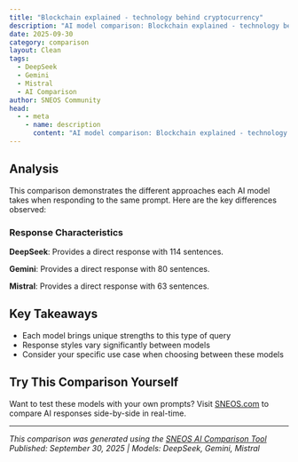 ```yaml
---
title: "Blockchain explained - technology behind cryptocurrency"
description: "AI model comparison: Blockchain explained - technology behind cryptocurrency..."
date: 2025-09-30
category: comparison
layout: Clean
tags:
  - DeepSeek
  - Gemini
  - Mistral
  - AI Comparison
author: SNEOS Community
head:
  - - meta
    - name: description
      content: "AI model comparison: Blockchain explained - technology behind cryptocurrency..."
---
```


<ChatComparison
  title="Blockchain explained - technology behind cryptocurrency"
  prompt="Blockchain explained - technology behind cryptocurrency"
  :responses='{
    "DeepSeek": "Of course. Let\u0027s break down blockchain technology, starting with the simple analogy and then diving into the core concepts that make it so powerful.\n\n### The Simple Analogy: The Digital Ledger\n\nImagine a **shared Google Sheet** that tracks transactions (e.g., \u0022Alice pays Bob $10\u0022).\n\n1.  **Shared \u0026 Distributed:** This sheet isn\u0027t stored on one computer. It\u0027s copied to thousands of computers worldwide, and everyone has the same version.\n2.  **Transparent \u0026 Pseudonymous:** You can see all the transactions (the data), but the participants are identified by a digital code (like \u0022Wallet1A2B3C\u0022) rather than their real names.\n3.  **Immutable \u0026 Secure:** You can only *add* new rows to the bottom of the sheet. You cannot edit or delete existing rows. Each new row is cryptographically linked to the one before it.\n4.  **Consensus-Driven:** Before a new row (a \u0022block\u0022 of transactions) is added, all the computers in the network must agree that it\u0027s valid. If someone tries to add a fraudulent transaction (e.g., \u0022Alice pays Bob $10,000\u0022 when she only has $5), the network will reject it.\n\nThis shared, unchangeable, and constantly reconciled digital ledger is the essence of a blockchain.\n\n---\n\n### The Core Concepts in Detail\n\nLet\u0027s translate this analogy into the actual technology.\n\n#### 1. What is a Block?\n\nA block is a container of data. In cryptocurrency, this data is primarily financial transactions. Each block contains three key things:\n\n*   **Data:** The list of transactions (sender, receiver, amount).\n*   **Hash:** A unique digital fingerprint for the block, like a serial number. It\u0027s created based on the block\u0027s data. If the data inside changes, the hash changes completely.\n*   **Previous Block\u0027s Hash:** This is the crucial link. Each block stores the hash of the block that came before it.\n\nThis creates a **chain of blocks**\u2014hence the name, *blockchain*.\n\n#### 2. Immutability: The Chain of Hashes\n\nThis chaining of hashes is what makes a blockchain so secure and tamper-proof.\n\n*   **Block 3** contains the hash of **Block 2**.\n*   **Block 2** contains the hash of **Block 1**.\n*   **Block 1** (the first block) is called the **Genesis Block** and has no previous hash.\n\n**What happens if a hacker tries to alter a transaction in Block 2?**\n1.  Changing the data in Block 2 will change its **hash**.\n2.  But Block 3 still has the *old, now-invalid* hash of Block 2 stored in it. The link is broken.\n3.  To cover their tracks, the hacker would now have to change the \u0022Previous Hash\u0022 in Block 3 to match the new hash of Block 2.\n4.  But this act would change the data in Block 3, thereby changing *its* hash.\n5.  The hacker must now do this for *every subsequent block*, all the way to the end of the chain.\n\nThis makes tampering computationally impractical.\n\n#### 3. Decentralization: No Single Point of Failure\n\nUnlike a bank that has one central database, a blockchain is **decentralized**. It is run by a peer-to-peer network of computers, called **nodes**.\n\n*   Every node has a full copy of the entire blockchain.\n*   When a new block is created, it is broadcast to the entire network.\n*   Each node verifies the new block is valid before adding it to their own chain.\n\nThis means there is no central authority. To hack the system, a bad actor would need to gain control of more than 50% of all the computers in the network simultaneously\u2014an astronomically difficult and expensive task, especially for large networks like Bitcoin\u0027s. This is known as a **51% attack**.\n\n#### 4. Consensus Mechanisms: How Agreement is Reached\n\nHow do all these independent nodes agree on which transactions are valid and which block to add next? They use a **consensus mechanism**. The two most famous are:\n\n*   **Proof of Work (PoW):** Used by Bitcoin.\n    *   Nodes (called \u0022miners\u0022) compete to solve an extremely difficult mathematical puzzle.\n    *   The first miner to solve the puzzle gets to add the new block to the chain and is rewarded with new cryptocurrency (e.g., Bitcoin).\n    *   This process is called **mining**. It is very energy-intensive but incredibly secure, as it makes fraud prohibitively expensive.\n\n*   **Proof of Stake (PoS):** Used by Ethereum and others.\n    *   Validators are chosen to create the next block based on how much cryptocurrency they \u0022stake\u0022 (lock up) as collateral.\n    *   It\u0027s like a security deposit. If they validate fraudulent transactions, they lose their stake.\n    *   PoS is much more energy-efficient than PoW and allows for faster transaction processing.\n\n---\n\n### How It All Comes Together: A Bitcoin Transaction\n\n1.  **Request:** Alice wants to send 0.1 BTC to Bob. She creates a transaction and broadcasts it to the Bitcoin network.\n2.  **Pooling:** The transaction sits in a \u0022mempool\u0022 (a waiting room) with other unconfirmed transactions.\n3.  **Mining:** Miners gather these pending transactions and bundle them into a candidate block. They then race to solve the PoW puzzle for that block.\n4.  **Verification:** Once a miner finds the solution, they broadcast the new block to the network. Other nodes quickly verify that all transactions in the block are legitimate (e.g., Alice had the 0.1 BTC to send and didn\u0027t already spend it).\n5.  **Consensus \u0026 Adding:** If the block is valid, every node adds it to their copy of the blockchain. The miner is rewarded.\n6.  **Completion:** The transaction is now confirmed and permanently recorded. Bob receives the 0.1 BTC.\n\n### Beyond Cryptocurrency: Other Uses\n\nWhile blockchain is the foundation for crypto, its potential is much broader. It\u0027s a tool for creating **trustless, transparent systems** where you don\u0027t need to rely on a middleman.\n\n*   **Supply Chains:** Track the journey of a product from farm to shelf, ensuring authenticity.\n*   **Voting Systems:** Create a transparent and auditable voting process that is nearly impossible to cheat.\n*   **Digital Identity:** Give individuals control over their own digital identities and personal data.\n*   **Smart Contracts:** Self-executing contracts where the terms are written directly into code (a key feature of the Ethereum blockchain).\n\n### Summary\n\n| Feature | Traditional System (e.g., a Bank) | Blockchain System (e.g., Bitcoin) |\n| :--- | :--- | :--- |\n| **Control** | Centralized (The Bank) | Decentralized (The Network) |\n| **Ledger** | Private, held by the bank | Public, distributed to all nodes |\n| **Trust** | We trust the bank to be honest. | Trust is placed in code, cryptography, and consensus. |\n| **Immutability** | Records can be altered by the bank. | Records are practically unchangeable. |\n| **Transparency** | Opaque; you only see your own transactions. | Transparent; all transactions are visible (though often pseudonymous). |\n\nIn essence, **blockchain is a new paradigm for how we agree on and record data.** It removes the need for a trusted intermediary by using clever cryptography and a distributed network to achieve consensus, creating a system that is secure, transparent, and resilient.",
    "Gemini": "Okay, let\u0027s break down blockchain, the technology that underpins cryptocurrencies like Bitcoin. I\u0027ll explain it in a way that\u0027s easy to understand, without getting too technical initially.\n\n**What is a Blockchain?**\n\nImagine a digital ledger, like a giant spreadsheet, that is:\n\n*   **Shared:**  Copies are distributed across many computers (nodes) in a network.\n*   **Transparent:**  Everyone on the network can see the ledger.\n*   **Secure:**  Changes to the ledger require a consensus among network participants and are cryptographically secured, making it very difficult to tamper with.\n*   **Immutable:**  Once a transaction is recorded, it cannot be easily altered or deleted.\n\nThat ledger is essentially a blockchain. It\u0027s a chain of \u0022blocks,\u0022 where each block contains information, typically a set of transactions.\n\n**Key Concepts:**\n\n1.  **Blocks:**\n\n    *   Think of blocks as pages in our ledger.  Each block holds a certain amount of data (transactions, timestamps, etc.).\n    *   Once a block is filled with data, it\u0027s added to the chain.\n2.  **Chain:**\n\n    *   Blocks are linked together in a chronological order, forming a chain.\n    *   Each block contains a \u0022hash\u0022 of the previous block.  A hash is a unique fingerprint generated from the block\u0027s data. If the data changes, the hash changes.\n3.  **Hashing:**\n\n    *   Hashing is a cryptographic function that takes an input (e.g., a transaction) and produces a fixed-size output (the hash).\n    *   Hashing is one-way - very easy to compute the hash from the data, but virtually impossible to reconstruct the original data from the hash alone.\n4.  **Decentralization:**\n\n    *   Instead of a single central authority (like a bank) controlling the ledger, the blockchain is distributed across many computers.\n    *   This makes it much more resistant to censorship and single points of failure.\n5.  **Consensus Mechanism:**\n\n    *   Since multiple copies of the blockchain exist, a consensus mechanism ensures that all the copies are consistent and that new blocks are valid.\n    *   Different blockchains use different consensus mechanisms. Two common ones are:\n        *   **Proof-of-Work (PoW):**  Used by Bitcoin. Requires \u0022miners\u0022 to solve a complex computational puzzle to add a new block. The first miner to solve the puzzle gets to add the block and is rewarded with cryptocurrency.  This is resource-intensive (requires a lot of electricity).\n        *   **Proof-of-Stake (PoS):**  Used by many newer cryptocurrencies.  Validators are chosen to create new blocks based on the amount of cryptocurrency they \u0022stake\u0022 (hold and lock up).  Less energy-intensive than PoW.\n6.  **Transactions:**\n    *   A transaction is a record of a transfer of value. In the case of cryptocurrency, this means transfering crypto coins from one wallet address to another.\n\n**How it Works (Simplified):**\n\n1.  **Transaction Initiated:**  Someone wants to send cryptocurrency to another person.\n2.  **Transaction Broadcast:**  The transaction is broadcast to the blockchain network.\n3.  **Transaction Verification:**  Nodes on the network verify the transaction (e.g., does the sender have enough funds?).\n4.  **Block Creation:**  Verified transactions are grouped together into a new block.\n5.  **Consensus Achieved:**  The network uses its consensus mechanism (e.g., Proof-of-Work or Proof-of-Stake) to agree on the validity of the new block.\n6.  **Block Added to Chain:**  Once consensus is reached, the new block is added to the blockchain, linked to the previous block via its hash. The ledger is updated on all nodes.\n7.  **Transaction Completed:**  The recipient now has the cryptocurrency.\n\n**Why is Blockchain Important?**\n\n*   **Security:**  The decentralized and cryptographically secured nature of blockchain makes it very difficult to tamper with data.  To change one block, you\u0027d have to change all subsequent blocks and control a majority of the network, which is computationally expensive and practically infeasible in many cases.\n*   **Transparency:**  All transactions are publicly viewable (though the identities of the participants may be pseudonymous).\n*   **Efficiency:**  Blockchain can streamline processes by removing intermediaries and automating tasks.\n*   **Trust:**  Blockchain can create trust in systems where trust is traditionally difficult to establish.\n\n**Beyond Cryptocurrency:**\n\nWhile blockchain is best known for cryptocurrencies, its potential extends far beyond:\n\n*   **Supply Chain Management:**  Tracking goods from origin to consumer, ensuring authenticity and preventing counterfeiting.\n*   **Healthcare:**  Securely storing and sharing medical records.\n*   **Voting Systems:**  Creating more transparent and secure voting processes.\n*   **Digital Identity:**  Managing and verifying digital identities.\n*   **Real Estate:** Streamlining property transactions and record keeping.\n\n**In Summary:**\n\nBlockchain is a revolutionary technology that provides a secure, transparent, and decentralized way to record and share information. It has the potential to transform many industries beyond just cryptocurrencies.\n\n**Important Considerations:**\n\n*   **Scalability:**  Some blockchains (like Bitcoin) have limited transaction throughput, which can lead to slow transaction times and high fees.  Scalability solutions are actively being developed.\n*   **Regulation:**  The regulatory landscape for blockchain and cryptocurrencies is still evolving.\n*   **Energy Consumption:**  Proof-of-Work blockchains (like Bitcoin) consume significant amounts of energy.  Efforts are underway to develop more energy-efficient consensus mechanisms.\n*   **Complexity:**  Developing and implementing blockchain solutions can be complex and require specialized expertise.\n\nLet me know if you\u0027d like me to elaborate on any of these concepts or give more examples!\n",
    "Mistral": "Blockchain is a decentralized, distributed ledger technology that underpins cryptocurrencies like Bitcoin and Ethereum. It\u0027s essentially a growing list of records, called blocks, that are securely linked together using cryptography. Here\u0027s a simplified explanation of how blockchain technology works:\n\n### Key Concepts\n\n1. **Blocks**: Each block contains a list of transactions. For example, in the context of Bitcoin, a block might contain several Bitcoin transactions.\n\n2. **Chain**: Blocks are linked together in a chain. Each block contains a cryptographic hash of the previous block, forming an unalterable sequence of data.\n\n3. **Decentralization**: Unlike traditional databases that are controlled by a single entity, blockchain is decentralized. This means that the ledger is maintained across a network of computers (nodes) rather than a single central server.\n\n4. **Consensus Mechanisms**: To ensure that all nodes agree on the state of the blockchain, consensus mechanisms are used. The most common ones are Proof of Work (PoW) and Proof of Stake (PoS).\n\n5. **Cryptography**: Blockchain uses cryptographic techniques to ensure the integrity and security of the data. Each block contains a unique cryptographic hash that is derived from the data within the block.\n\n### How It Works\n\n1. **Transaction Initiation**: A user initiates a transaction, such as sending Bitcoin to another user.\n\n2. **Transaction Broadcast**: The transaction is broadcast to the network of nodes.\n\n3. **Validation**: Nodes validate the transaction by checking if the sender has enough funds and ensuring the transaction follows the rules of the blockchain.\n\n4. **Block Creation**: Valid transactions are grouped into a block. Miners (in PoW systems) or validators (in PoS systems) compete to add the next block to the chain.\n\n5. **Consensus**: The network reaches a consensus on the validity of the block. In PoW, this involves solving a complex mathematical problem (mining). In PoS, validators are chosen based on the amount of cryptocurrency they hold and are willing to \u0022stake.\u0022\n\n6. **Block Addition**: Once consensus is reached, the block is added to the chain, and the transaction is considered confirmed.\n\n7. **Reward**: The miner or validator who successfully adds the block to the chain is rewarded with cryptocurrency.\n\n### Benefits of Blockchain\n\n1. **Security**: The use of cryptography and the decentralized nature of the blockchain make it highly secure.\n\n2. **Transparency**: All transactions are visible to all participants, ensuring transparency.\n\n3. **Immutability**: Once a block is added to the chain, it cannot be altered, ensuring the integrity of the data.\n\n4. **Decentralization**: No single entity controls the blockchain, reducing the risk of corruption or manipulation.\n\n### Applications Beyond Cryptocurrency\n\nWhile blockchain is most famously associated with cryptocurrencies, its potential applications extend far beyond digital money. Some other use cases include:\n\n1. **Supply Chain Management**: Tracking the movement of goods from origin to consumer.\n\n2. **Smart Contracts**: Automated contracts that execute when predefined conditions are met.\n\n3. **Voting Systems**: Ensuring the integrity and transparency of voting processes.\n\n4. **Identity Verification**: Securely managing and verifying digital identities.\n\n5. **Decentralized Finance (DeFi)**: Creating financial services and products that operate without intermediaries.\n\n### Challenges\n\n1. **Scalability**: Blockchain networks can struggle with handling a large number of transactions quickly.\n\n2. **Energy Consumption**: PoW systems, in particular, require significant computational power and energy.\n\n3. **Regulation**: The legal and regulatory environment for blockchain and cryptocurrencies is still evolving.\n\n4. **Adoption**: Widespread adoption and integration with existing systems remain challenges.\n\nIn summary, blockchain technology is a revolutionary approach to data management and security, with applications that extend far beyond cryptocurrencies. Its decentralized, transparent, and secure nature makes it a powerful tool for a variety of industries."
  }'
  published-date="22:46"
/>

## Analysis

This comparison demonstrates the different approaches each AI model takes when responding to the same prompt. Here are the key differences observed:

### Response Characteristics

**DeepSeek**: Provides a direct response with 114 sentences. 

**Gemini**: Provides a direct response with 80 sentences. 

**Mistral**: Provides a direct response with 63 sentences. 

## Key Takeaways

- Each model brings unique strengths to this type of query
- Response styles vary significantly between models
- Consider your specific use case when choosing between these models

## Try This Comparison Yourself

Want to test these models with your own prompts? Visit [SNEOS.com](https://sneos.com) to compare AI responses side-by-side in real-time.

---

*This comparison was generated using the [SNEOS AI Comparison Tool](https://sneos.com)*
*Published: September 30, 2025 | Models: DeepSeek, Gemini, Mistral*
